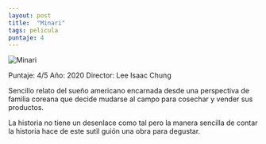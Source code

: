 ```yaml
---
layout: post
title:  "Minari"
tags: pelicula
puntaje: 4
---
```




![Minari](https://pics.filmaffinity.com/minari-400403338-large.jpg)

Puntaje: 4/5 
Año: 2020
Director: Lee Isaac Chung

Sencillo relato del sueño americano encarnada desde una perspectiva de familia coreana que decide mudarse al campo para cosechar y vender sus productos. 

La historia no tiene un desenlace como tal pero la manera sencilla de contar la historia hace de este sutil guión una obra para degustar. 
